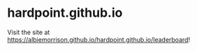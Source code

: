 # hardpoint.github.io

Visit the site at https://albiemorrison.github.io/hardpoint.github.io/leaderboard!
